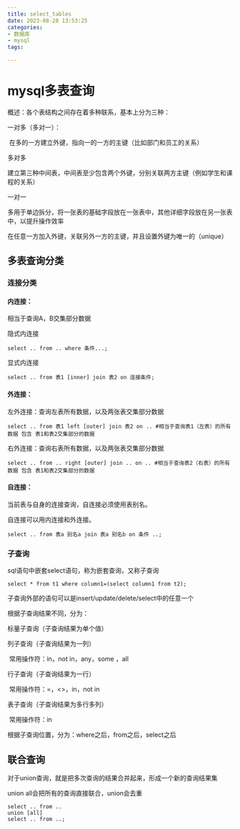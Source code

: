 ```yaml
---
title: select_tables
date: 2023-08-28 13:53:25
categories:
- 数据库
- mysql
tags:

---
```


# mysql多表查询

概述：各个表结构之间存在着多种联系，基本上分为三种：

一对多（多对一）：

​	在多的一方建立外键，指向一的一方的主键（比如部门和员工的关系）

多对多

​	建立第三种中间表，中间表至少包含两个外键，分别关联两方主键（例如学生和课程的关系）

一对一

​	多用于单边拆分，将一张表的基础字段放在一张表中，其他详细字段放在另一张表中，以提升操作效率

​	在任意一方加入外键，关联另外一方的主键，并且设置外键为唯一的（unique）

## 多表查询分类

### 连接分类

#### 内连接：

相当于查询A，B交集部分数据

隐式内连接

```mysql
select .. from .. where 条件...;
```

显式内连接

```
select .. from 表1 [inner] join 表2 on 连接条件;
```

#### 外连接：

左外连接：查询左表所有数据，以及两张表交集部分数据

```mysql
select .. from 表1 left [outer] join 表2 on .. #相当于查询表1（左表）的所有数据 包含 表1和表2交集部分的数据
```

右外连接：查询右表所有数据，以及两张表交集部分数据

```mysql
select .. from .. right [outer] join .. on .. #相当于查询表2（右表）的所有数据 包含 表1和表2交集部分的数据
```

#### 自连接：

当前表与自身的连接查询，自连接必须使用表别名。

自连接可以用内连接和外连接。

```mysql
select .. from 表a 别名a join 表a 别名b on 条件 ..;
```

### 子查询

sql语句中嵌套select语句，称为嵌套查询，又称子查询

```mysql
select * from t1 where column1=(select column1 from t2);
```

子查询外部的语句可以是insert/update/delete/select中的任意一个

根据子查询结果不同，分为：

标量子查询（子查询结果为单个值）

列子查询（子查询结果为一列）

​	常用操作符：in，not in，any，some ，all

行子查询（子查询结果为一行）

​	常用操作符：=，<>，in，not in

表子查询（子查询结果为多行多列）

​	常用操作符：in

根据子查询位置，分为：where之后，from之后，select之后

## 联合查询

对于union查询，就是把多次查询的结果合并起来，形成一个新的查询结果集

union all会把所有的查询直接联合，union会去重

```mysql
select .. from ..
union [all]
select .. from ..;
```

